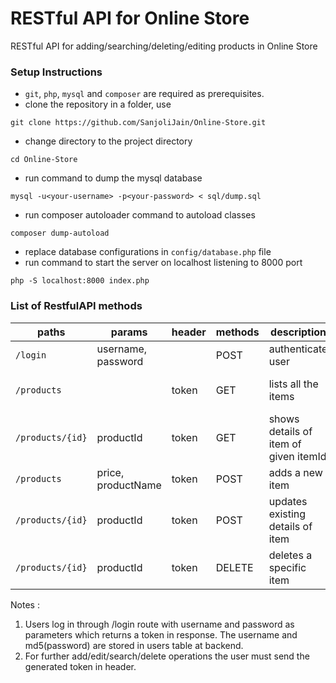 # RESTful API for Online Store

RESTful API for adding/searching/deleting/editing products in Online Store

### Setup Instructions

* `git`, `php`, `mysql` and `composer` are required as prerequisites.
* clone the repository in a folder, use

```
git clone https://github.com/SanjoliJain/Online-Store.git
```

* change directory to the project directory

```
cd Online-Store
```

* run command to dump the mysql database

```
mysql -u<your-username> -p<your-password> < sql/dump.sql
```

* run composer autoloader command to autoload classes

```
composer dump-autoload
```

* replace database configurations in `config/database.php` file
* run command to start the server on localhost listening to 8000 port

```
php -S localhost:8000 index.php
```


### List of RestfulAPI methods


| paths | params | header | methods | description  | response
|---|---|---|---|---|---|
| `/login` | username, password | | POST | authenticate user | {"status":true,"message":"Logged In Successfully","token":"cd23ec6b7e093127ede983ffca9f8aef4b709b7d"}|
| `/products`  | | token | GET | lists all the items | {"products":[{"productId":"1","productName":"Nutella Jar","price":"1000"},{"productId":"5","productName":"Green Tea  Honey","price":"500"}]}
| `/products/{id}` | productId | token | GET | shows details of item of given itemId | {"product":{"productName":"Green Tea  Honey","price":"500","productId":"4"}} |
| `/products` | price, productName | token | POST | adds a new item | {"product":{"productName":"Green Tea  Honey","price":"500","productId":"4"}} |
| `/products/{id}` | productId | token | POST | updates existing details of item |  {"product":{"productId":"2","productName":"Nutella Jar BIG","price":"1200"}} |
| `/products/{id}` | productId | token | DELETE | deletes a specific item | { "status": true } |

Notes :
1. Users log in through /login route with username and password as parameters which returns a token in response.
The username and md5(password) are stored in users table at backend. 
2. For further add/edit/search/delete operations the user must send the generated token in header.


